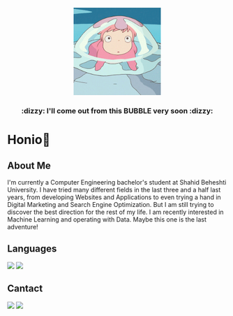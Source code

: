 <!--
**haniehm26/haniehm26** is a ✨ _special_ ✨ repository because its `README.md` (this file) appears on your GitHub profile.

Here are some ideas to get you started:

- 🔭 I’m currently working on ...
- 🌱 I’m currently learning ...
- 👯 I’m looking to collaborate on ...
- 🤔 I’m looking for help with ...
- 💬 Ask me about ...
- 📫 How to reach me: ...
- 😄 Pronouns: ...
- ⚡ Fun fact: ...
-->

<p align="center">
  <img src="https://github.com/haniehm26/haniehm26/blob/main/Ponyo.gif" width="200" height="200"></img>
<h3 align="center">:dizzy: I'll come out from this BUBBLE very soon :dizzy:</h3>
</p>

# Honio:ocean:

## About Me
I'm currently a Computer Engineering bachelor's student at Shahid Beheshti University. I have tried many different fields in the last three and a half last years, from developing Websites and Applications to even trying a hand in Digital Marketing and Search Engine Optimization. But I am still trying to discover the best direction for the rest of my life. I am recently interested in Machine Learning and operating with Data. Maybe this one is the last adventure!

## Languages
[![](https://shields.io/badge/-java-yellowgreen?style=for-the-badge&logo=java)](https://www.java.com)
[![](https://shields.io/badge/-python-yellowgreen?style=for-the-badge&logo=python)](https://www.python.org)

## Cantact
[![](https://img.shields.io/badge/-gmail-inactive?style=for-the-badge&logo=gmail)](mailto:haniehmahdavi26@gmail.com)
[![](https://img.shields.io/badge/-linkedin-inactive?style=for-the-badge&logo=linkedin)](https://www.linkedin.com/in/hanieh-mahdavi/)
